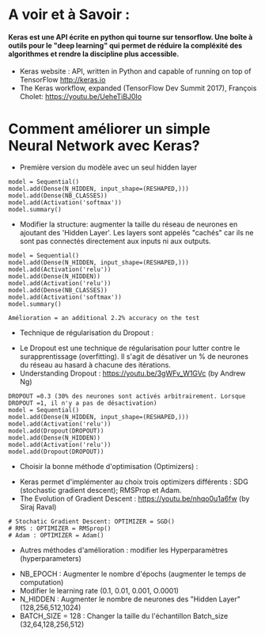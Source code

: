 
# A voir et à Savoir : 
#### Keras est une API écrite en python qui tourne sur tensorflow. Une boîte à outils pour le "deep learning" qui permet de réduire la compléxité des algorithmes et rendre la discipline plus accessible. 
* Keras website : API, written in Python and capable of running on top of TensorFlow http://keras.io
* The Keras workflow, expanded (TensorFlow Dev Summit 2017), François Cholet: https://youtu.be/UeheTiBJ0Io

# Comment améliorer un simple Neural Network avec Keras? 

* Première version du modèle avec un seul hidden layer 

```
model = Sequential()
model.add(Dense(N_HIDDEN, input_shape=(RESHAPED,)))
model.add(Dense(NB_CLASSES))
model.add(Activation('softmax'))
model.summary()
````

* Modifier la structure: augmenter la taille du réseau de neurones en ajoutant des 'Hidden Layer'. Les layers sont appelés "cachés" car ils ne sont pas connectés directement aux inputs ni aux outputs. 

```
model = Sequential()
model.add(Dense(N_HIDDEN, input_shape=(RESHAPED,)))
model.add(Activation('relu'))
model.add(Dense(N_HIDDEN))
model.add(Activation('relu'))
model.add(Dense(NB_CLASSES))
model.add(Activation('softmax'))
model.summary()

Amélioration = an additional 2.2% accuracy on the test
```

* Technique de régularisation du Dropout : 
- Le Dropout est une technique de régularisation pour lutter contre le surapprentissage (overfitting). 
Il s'agit de désativer un % de neurones du réseau au hasard à chacune des itérations.
- Understanding Dropout : https://youtu.be/3gWFv_W1GVc (by Andrew Ng)

```
DROPOUT =0.3 (30% des neurones sont activés arbitrairement. Lorsque DROPOUT =1, il n'y a pas de désactivation)
model = Sequential()
model.add(Dense(N_HIDDEN, input_shape=(RESHAPED,)))
model.add(Activation('relu'))
model.add(Dropout(DROPOUT))
model.add(Dense(N_HIDDEN))
model.add(Activation('relu'))
model.add(Dropout(DROPOUT))
```
 * Choisir la bonne méthode d'optimisation (Optimizers) : 
- Keras permet d'implémenter au choix trois optimizers différents : SDG (stochastic gradient descent); RMSProp et Adam.
- The Evolution of Gradient Descent : https://youtu.be/nhqo0u1a6fw (by Siraj Raval)

```
# Stochatic Gradient Descent: OPTIMIZER = SGD()
# RMS : OPTIMIZER = RMSprop()
# Adam : OPTIMIZER = Adam()
```

* Autres méthodes d'amélioration : modifier les Hyperparamètres (hyperparameters)
- NB_EPOCH : Augmenter le nombre d'épochs (augmenter le temps de computation) 
- Modifier le learning rate (0.1, 0.01, 0.001, O.0001) 
- N_HIDDEN : Augmenter le nombre de neurones des "Hidden Layer" (128,256,512,1024)
- BATCH_SIZE = 128 : Changer la taille du l'échantillon Batch_size (32,64,128,256,512)

